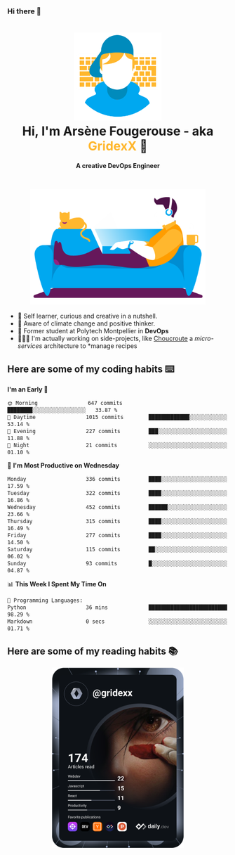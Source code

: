 ### Hi there 👋

<!--
**GridexX/gridexx** is a ✨ _special_ ✨ repository because its `README.md` (this file) appears on your GitHub profile.

Here are some ideas to get you started:

- 🔭 I’m currently working on ...
- 🌱 I’m currently learning ...
- 👯 I’m looking to collaborate on ...
- 🤔 I’m looking for help with ...
- 💬 Ask me about ...
- 📫 How to reach me: ...
- 😄 Pronouns: ...
- ⚡ Fun fact: ...
-->


<!-- Header -->
<h1 align="center">
  <img src="./images/user_profile.png" width="200">
  <br>
  Hi, I'm Arsène Fougerouse - aka <span style="color:#ffb72e">GridexX</span> 👋
</h1>


<p align="center">
  <b>A creative DevOps Engineer </b>
</p>
<br/>
<p align="center">
  <img src="./images/man_couch.png" width="400">
</p>

- 🎨 Self learner, curious and creative in a nutshell. 
- 🌱 Aware of climate change and positive thinker.
- 📕 Former student at Polytech Montpellier in **DevOps**
- 👨🏻‍💻 I'm actually working on side-projects, like [Choucroute](https://github.com/houcroute-orga) a *micro-services* architecture to *manage recipes


## Here are some of my coding habits ⌨️

<!-- Add a section about tech and Ops stack
  Like this one : https://github.com/Xanthus58#-tech-stack
-->
<!--START_SECTION:waka-->
**I'm an Early 🐤** 

```text
🌞 Morning                647 commits         ████████░░░░░░░░░░░░░░░░░   33.87 % 
🌆 Daytime                1015 commits        █████████████░░░░░░░░░░░░   53.14 % 
🌃 Evening                227 commits         ███░░░░░░░░░░░░░░░░░░░░░░   11.88 % 
🌙 Night                  21 commits          ░░░░░░░░░░░░░░░░░░░░░░░░░   01.10 % 
```
📅 **I'm Most Productive on Wednesday** 

```text
Monday                   336 commits         ████░░░░░░░░░░░░░░░░░░░░░   17.59 % 
Tuesday                  322 commits         ████░░░░░░░░░░░░░░░░░░░░░   16.86 % 
Wednesday                452 commits         ██████░░░░░░░░░░░░░░░░░░░   23.66 % 
Thursday                 315 commits         ████░░░░░░░░░░░░░░░░░░░░░   16.49 % 
Friday                   277 commits         ████░░░░░░░░░░░░░░░░░░░░░   14.50 % 
Saturday                 115 commits         ██░░░░░░░░░░░░░░░░░░░░░░░   06.02 % 
Sunday                   93 commits          █░░░░░░░░░░░░░░░░░░░░░░░░   04.87 % 
```


📊 **This Week I Spent My Time On** 

```text
💬 Programming Languages: 
Python                   36 mins             █████████████████████████   98.29 % 
Markdown                 0 secs              ░░░░░░░░░░░░░░░░░░░░░░░░░   01.71 % 
```


<!--END_SECTION:waka-->

## Here are some of my reading habits 📚
<div  align="center">
  <img src="./images/devcard.svg" width="300">
</div>
